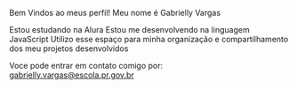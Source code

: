 Bem Vindos ao meus perfil!
Meu nome é Gabrielly Vargas 

Estou estudando na Alura
Estou me desenvolvendo na linguagem JavaScript
Utilizo esse espaço para minha organização e compartilhamento dos meu projetos desenvolvidos

Voce pode entrar em contato comigo por: 
gabrielly.vargas@escola.pr.gov.br
